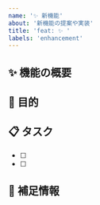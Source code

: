 ```yaml
---
name: '✨ 新機能'
about: '新機能の提案や実装'
title: 'feat: ✨ '
labels: 'enhancement'
---
```


## ✨ 機能の概要

<!-- 追加したい機能について簡潔に説明してください -->

## 🎯 目的

<!-- なぜこの機能が必要なのか説明してください -->

## 📋 タスク

<!-- 実装に必要な作業を箇条書きで記載してください -->

- [ ]
- [ ]

## 📝 補足情報

<!-- 参考情報やメモなど -->
